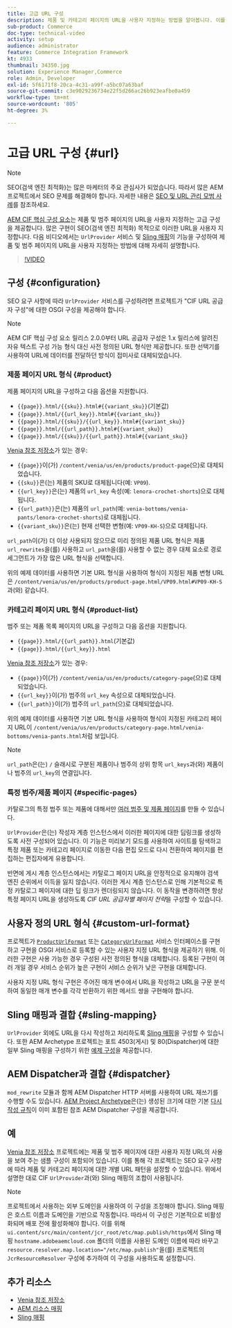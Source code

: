 ```yaml
---
title: 고급 URL 구성
description: 제품 및 카테고리 페이지의 URL을 사용자 지정하는 방법을 알아봅니다. 이를 통해 구현에서는 검색 엔진에 대한 URL을 최적화하고 검색을 홍보할 수 있습니다.
sub-product: Commerce
doc-type: technical-video
activity: setup
audience: administrator
feature: Commerce Integration Framework
kt: 4933
thumbnail: 34350.jpg
solution: Experience Manager,Commerce
role: Admin, Developer
exl-id: 5f6171f8-20ca-4c31-a99f-a5bc07a63baf
source-git-commit: c3e9029236734e22f5d266ac26b923eafbe0a459
workflow-type: tm+mt
source-wordcount: '805'
ht-degree: 3%

---
```


# 고급 URL 구성 {#url}

>[!NOTE]
>
>SEO(검색 엔진 최적화)는 많은 마케터의 주요 관심사가 되었습니다. 따라서 많은 AEM 프로젝트에서 SEO 문제를 해결해야 합니다. 자세한 내용은 [SEO 및 URL 관리 모범 사례](https://experienceleague.adobe.com/docs/experience-manager-65-lts/managing/managing-further-reference/seo-and-url-management.html)를 참조하세요.

[AEM CIF 핵심 구성 요소](https://github.com/adobe/aem-core-cif-components)는 제품 및 범주 페이지의 URL을 사용자 지정하는 고급 구성을 제공합니다. 많은 구현이 SEO(검색 엔진 최적화) 목적으로 이러한 URL을 사용자 지정합니다. 다음 비디오에서는 `UrlProvider` 서비스 및 [Sling 매핑](https://sling.apache.org/documentation/the-sling-engine/mappings-for-resource-resolution.html)의 기능을 구성하여 제품 및 범주 페이지의 URL을 사용자 지정하는 방법에 대해 자세히 설명합니다.

>[!VIDEO](https://video.tv.adobe.com/v/34350/?quality=12)

## 구성 {#configuration}

SEO 요구 사항에 따라 `UrlProvider` 서비스를 구성하려면 프로젝트가 &quot;CIF URL 공급자 구성&quot;에 대한 OSGI 구성을 제공해야 합니다.

>[!NOTE]
>
>AEM CIF 핵심 구성 요소 릴리스 2.0.0부터 URL 공급자 구성은 1.x 릴리스에 알려진 자유 텍스트 구성 가능 형식 대신 사전 정의된 URL 형식만 제공합니다. 또한 선택기를 사용하여 URL에 데이터를 전달하던 방식이 접미사로 대체되었습니다.

### 제품 페이지 URL 형식 {#product}

제품 페이지의 URL을 구성하고 다음 옵션을 지원합니다.

* `{{page}}.html/{{sku}}.html#{{variant_sku}}`(기본값)
* `{{page}}.html/{{url_key}}.html#{{variant_sku}}`
* `{{page}}.html/{{sku}}/{{url_key}}.html#{{variant_sku}}`
* `{{page}}.html/{{url_path}}.html#{{variant_sku}}`
* `{{page}}.html/{{sku}}/{{url_path}}.html#{{variant_sku}}`

[Venia 참조 저장소](https://github.com/adobe/aem-cif-guides-venia)가 있는 경우:

* `{{page}}`이(가) `/content/venia/us/en/products/product-page`(으)로 대체되었습니다.
* `{{sku}}`은(는) 제품의 SKU로 대체됩니다(예: `VP09`).
* `{{url_key}}`은(는) 제품의 `url_key` 속성(예: `lenora-crochet-shorts`)으로 대체됩니다.
* `{{url_path}}`은(는) 제품의 `url_path`(예: `venia-bottoms/venia-pants/lenora-crochet-shorts`)로 대체됩니다.
* `{{variant_sku}}`은(는) 현재 선택한 변형(예: `VP09-KH-S`)으로 대체됩니다.

`url_path`이(가) 더 이상 사용되지 않으므로 미리 정의된 제품 URL 형식은 제품 `url_rewrites`을(를) 사용하고 `url_path`을(를) 사용할 수 없는 경우 대체 요소로 경로 세그먼트가 가장 많은 URL 형식을 선택합니다.

위의 예제 데이터를 사용하면 기본 URL 형식을 사용하여 형식이 지정된 제품 변형 URL은 `/content/venia/us/en/products/product-page.html/VP09.html#VP09-KH-S`과(와) 같습니다.

### 카테고리 페이지 URL 형식 {#product-list}

범주 또는 제품 목록 페이지의 URL을 구성하고 다음 옵션을 지원합니다.

* `{{page}}.html/{{url_path}}.html`(기본값)
* `{{page}}.html/{{url_key}}.html`

[Venia 참조 저장소](https://github.com/adobe/aem-cif-guides-venia)가 있는 경우:

* `{{page}}`이(가) `/content/venia/us/en/products/category-page`(으)로 대체되었습니다.
* `{{url_key}}`이(가) 범주의 `url_key` 속성으로 대체되었습니다.
* `{{url_path}}`이(가) 범주의 `url_path`(으)로 대체되었습니다.

위의 예제 데이터를 사용하면 기본 URL 형식을 사용하여 형식이 지정된 카테고리 페이지 URL이 `/content/venia/us/en/products/category-page.html/venia-bottoms/venia-pants.html`처럼 보입니다.

>[!NOTE]
> 
>`url_path`은(는) `/` 슬래시로 구분된 제품이나 범주의 상위 항목 `url_keys`과(와) 제품이나 범주의 `url_key`의 연결입니다.

### 특정 범주/제품 페이지 {#specific-pages}

카탈로그의 특정 범주 또는 제품에 대해서만 [여러 범주 및 제품 페이지](multi-template-usage.md)를 만들 수 있습니다.

`UrlProvider`은(는) 작성자 계층 인스턴스에서 이러한 페이지에 대한 딥링크를 생성하도록 사전 구성되어 있습니다. 이 기능은 미리보기 모드를 사용하여 사이트를 탐색하고 특정 제품 또는 카테고리 페이지로 이동한 다음 편집 모드로 다시 전환하여 페이지를 편집하는 편집자에게 유용합니다.

반면에 게시 계층 인스턴스에서는 카탈로그 페이지 URL을 안정적으로 유지해야 검색 엔진 순위에서 이득을 잃지 않습니다. 이러한 게시 계층 인스턴스로 인해 기본적으로 특정 카탈로그 페이지에 대한 딥 링크가 렌더링되지 않습니다. 이 동작을 변경하려면 항상 특정 페이지 URL을 생성하도록 _CIF URL 공급자별 페이지 전략_&#x200B;을 구성할 수 있습니다.

## 사용자 정의 URL 형식 {#custom-url-format}

프로젝트가 [`ProductUrlFormat`](https://javadoc.io/doc/com.adobe.commerce.cif/core-cif-components-core/latest/com/adobe/cq/commerce/core/components/services/urls/ProductUrlFormat.html) 또는 [`CategoryUrlFormat`](https://javadoc.io/doc/com.adobe.commerce.cif/core-cif-components-core/latest/com/adobe/cq/commerce/core/components/services/urls/CategoryUrlFormat.html) 서비스 인터페이스를 구현하고 구현을 OSGI 서비스로 등록할 수 있는 사용자 지정 URL 형식을 제공하기 위해. 이러한 구현은 사용 가능한 경우 구성된 사전 정의된 형식을 대체합니다. 등록된 구현이 여러 개일 경우 서비스 순위가 높은 구현이 서비스 순위가 낮은 구현을 대체합니다.

사용자 지정 URL 형식 구현은 주어진 매개 변수에서 URL을 작성하고 URL을 구문 분석하여 동일한 매개 변수를 각각 반환하기 위한 메서드 쌍을 구현해야 합니다.

## Sling 매핑과 결합 {#sling-mapping}

`UrlProvider` 외에도 URL을 다시 작성하고 처리하도록 [Sling 매핑](https://sling.apache.org/documentation/the-sling-engine/mappings-for-resource-resolution.html)을 구성할 수 있습니다. 또한 AEM Archetype 프로젝트는 포트 4503(게시) 및 80(Dispatcher)에 대한 일부 Sling 매핑을 구성하기 위한 [예제 구성](https://github.com/adobe/aem-cif-project-archetype/tree/master/src/main/archetype/samplecontent/src/main/content/jcr_root/etc/map.publish)을 제공합니다.

## AEM Dispatcher과 결합 {#dispatcher}

`mod_rewrite` 모듈과 함께 AEM Dispatcher HTTP 서버를 사용하여 URL 재쓰기를 수행할 수도 있습니다. [AEM Project Archetype](https://github.com/adobe/aem-project-archetype)은(는) 생성된 크기에 대한 기본 [다시 작성 규칙](https://github.com/adobe/aem-project-archetype/tree/master/src/main/archetype/dispatcher.cloud)이 이미 포함된 참조 AEM Dispatcher 구성을 제공합니다.

## 예

[Venia 참조 저장소](https://github.com/adobe/aem-cif-guides-venia) 프로젝트에는 제품 및 범주 페이지에 대한 사용자 지정 URL의 사용을 보여 주는 샘플 구성이 포함되어 있습니다. 이를 통해 각 프로젝트는 SEO 요구 사항에 따라 제품 및 카테고리 페이지에 대한 개별 URL 패턴을 설정할 수 있습니다. 위에서 설명한 대로 CIF `UrlProvider`과(와) Sling 매핑의 조합이 사용됩니다.

>[!NOTE]
>
>프로젝트에서 사용하는 외부 도메인을 사용하여 이 구성을 조정해야 합니다. Sling 매핑은 호스트 이름과 도메인을 기반으로 작동합니다. 따라서 이 구성은 기본적으로 비활성화되며 배포 전에 활성화해야 합니다. 이를 위해 `ui.content/src/main/content/jcr_root/etc/map.publish/https`에서 Sling 매핑 `hostname.adobeaemcloud.com` 폴더의 이름을 사용된 도메인 이름에 따라 바꾸고 `resource.resolver.map.location="/etc/map.publish"`을(를) 프로젝트의 `JcrResourceResolver` 구성에 추가하여 이 구성을 사용하도록 설정합니다.

## 추가 리소스

* [Venia 참조 저장소](https://github.com/adobe/aem-cif-guides-venia)
* [AEM 리소스 매핑](https://experienceleague.adobe.com/docs/experience-manager-65-lts/deploying/configuring/resource-mapping.html)
* [Sling 매핑](https://sling.apache.org/documentation/the-sling-engine/mappings-for-resource-resolution.html)
